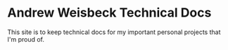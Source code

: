 # Andrew Weisbeck Technical Docs

This site is to keep technical docs for my important personal projects that I'm proud of.
